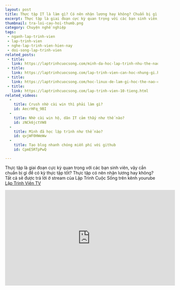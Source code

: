 ```yaml
---
layout: post
title: Thực tập IT là làm gì? Có nên nhận lương hay không? Chuẩn bị gì cho kỳ thực tập?
excerpt: Thực tập là giai đoạn cực kỳ quan trọng với các bạn sinh viên, vậy cần chuẩn bị gì để có kỳ thực tập tốt?
thumbnail: tra-loi-cau-hoi-thumb.png
category: Chuyện nghề nghiệp
tags:
 - nganh-lap-trinh-vien
 - lap-trinh-vien
 - nghe-lap-trinh-vien-hien-nay
 - doi-song-lap-trinh-vien
related_posts:
 - title:
   link: https://laptrinhcuocsong.com/minh-da-hoc-lap-trinh-nhu-the-nao.html
 - title:
   link: https://laptrinhcuocsong.com/lap-trinh-vien-can-hoc-nhung-gi.html
 - title:
   link: https://laptrinhcuocsong.com/hoc-linux-de-lam-gi-hoc-the-nao-cho-hieu-qua.html
 - title:
   link: https://laptrinhcuocsong.com/lap-trinh-vien-10-tieng.html
related_videos:
  -
    title: Crush nhờ cài win thì phải làm gì? 
    id: AecrHFq_9BI
  -
    title: Nhờ cài win hộ, dân IT cảm thấy như thế nào? 
    id: zNCk6jctVW8
  -
    title: Mình đã học lập trình như thế nào?
    id: qvjWF0HWeWw
  -
    title: Tạo blog nhanh chóng miễn phí với github
    id: CpmE5RTpPwQ

---
```

Thực tập là giai đoạn cực kỳ quan trọng với các bạn sinh viên, vậy cần chuẩn bị gì để có kỳ thực tập tốt? Thực tập có nên nhận lương hay không? Tất cả sẽ được trả lời ở stream của Lập Trình Cuộc Sống trên kênh yourube [Lập Trình Viên TV](https://www.youtube.com/laptrinhvientv)

<div class="youtube">
<iframe width="560" height="315" src="https://www.youtube.com/embed/Y-iGBZKhsW0" frameborder="0" allowfullscreen></iframe>
</div>